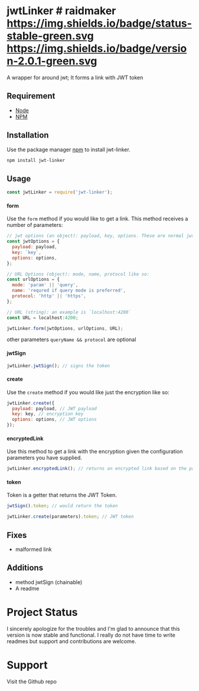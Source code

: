 # jwtLinker # raidmaker https://img.shields.io/badge/status-stable-green.svg https://img.shields.io/badge/version-2.0.1-green.svg

A wrapper for around jwt; It forms a link with JWT token

## Requirement

- [Node](https://nodejs.org/en/download/)
- [NPM](https://www.npmjs.com/package/jwt-linker)

## Installation

Use the package manager [npm](https://www.npmjs.com/package/jwt-linker) to install jwt-linker.

```bash
npm install jwt-linker
```

## Usage

```js
const jwtLinker = require('jwt-linker');
```

#### form

Use the `form` method if you would like to get a link. This method receives a number of parameters:

```js
// jwt options (an object): payload, key, options. These are normal jwt stuffs
const jwtOptions = {
  payload: payload,
  key: `key`,
  options: options,
};

// URL Options (object): mode, name, protocol like so:
const urlOptions = {
  mode: 'param' || 'query',
  name: 'requred if query mode is preferred',
  protocol: 'http' || 'https',
};

// URL (string): an example is `localhost:4200`
const URL = localhost:4200;

jwtLinker.form(jwtOptions, urlOptions, URL);
```

other parameters `queryName && protocol` are optional

#### jwtSign

```js
jwtLinker.jwtSign(); // signs the token
```

#### create

Use the `create` method if you would like just the encryption like so:

```js
jwtLinker.create({
  payload: payload, // JWT payload
  key: key, // encryption key
  options: options, // JWT options
});
```

#### encryptedLink

Use this method to get a link with the encryption given the configuration parameters you have supplied.

```js
jwtLinker.encryptedLink(); // returns an encrypted link based on the parameters described above in jwtLinker.form(parameters);
```

#### token

Token is a getter that returns the JWT Token.

```js
jwtSign().token; // would return the token

jwtLinker.create(parameters).token; // JWT token
```

## Fixes

- malformed link

## Additions

- method jwtSign (chainable)
- A readme

# Project Status

I sincerely apologize for the troubles and I'm glad to announce that this version is now stable and functional. I really do not have time to write readmes but support and contributions are welcome.

# Support

Visit the Github repo
